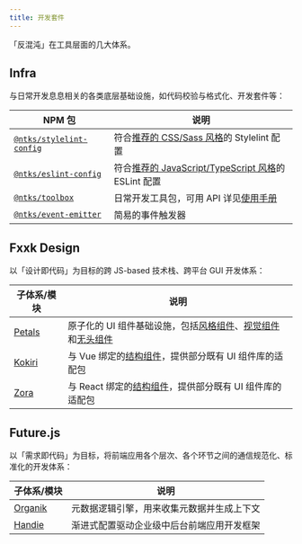 ```yaml
---
title: 开发套件
---
```


「反混沌」在工具层面的几大体系。

## Infra

与日常开发息息相关的各类底层基础设施，如代码校验与格式化、开发套件等：

| NPM 包 | 说明 |
| --- | --- |
| [`@ntks/stylelint-config`](https://www.npmjs.com/package/@ntks/stylelint-config) | 符合[推荐的 CSS/Sass 风格](/guides/html-and-css-coding-style/)的 Stylelint 配置 |
| [`@ntks/eslint-config`](https://www.npmjs.com/package/@ntks/eslint-config) | 符合[推荐的 JavaScript/TypeScript 风格](/guides/javascript-coding-style/)的 ESLint 配置 |
| [`@ntks/toolbox`](https://www.npmjs.com/package/@ntks/toolbox) | 日常开发工具包，可用 API 详见[使用手册](/projects/toolbox/) |
| [`@ntks/event-emitter`](https://www.npmjs.com/package/@ntks/event-emitter) | 简易的事件触发器 |

## Fxxk Design

以「设计即代码」为目标的跨 JS-based 技术栈、跨平台 GUI 开发体系：

| 子体系/模块 | 说明 |
| --- | --- |
| [Petals](https://petals-ui.github.io/) | 原子化的 UI 组件基础设施，包括[风格组件](https://ourai.ws/posts/the-system-of-frontend-ui-components/#section-1)、[视觉组件](https://ourai.ws/posts/the-system-of-frontend-ui-components/#section-2)和[无头组件](https://ourai.ws/posts/the-system-of-frontend-ui-components/#section-3) |
| [Kokiri](https://github.com/kokiri-ui) | 与 Vue 绑定的[结构组件](https://ourai.ws/posts/the-system-of-frontend-ui-components/#section-4)，提供部分既有 UI 组件库的适配包 |
| [Zora](https://github.com/zora-ui) | 与 React 绑定的[结构组件](https://ourai.ws/posts/the-system-of-frontend-ui-components/#section-4)，提供部分既有 UI 组件库的适配包 |

## Future.js

以「需求即代码」为目标，将前端应用各个层次、各个环节之间的通信规范化、标准化的开发体系：

| 子体系/模块 | 说明 |
| --- | --- |
| [Organik](https://github.com/ourai/organik) | 元数据逻辑引擎，用来收集元数据并生成上下文 |
| [Handie](https://handiejs.github.io/) | 渐进式配置驱动企业级中后台前端应用开发框架 |

